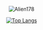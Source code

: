 <div align="cener">
<div align="center">

![Alien178](https://github-readme-stats.vercel.app/api?username=Alien178&count_private=true&show_icons=true&hide_border=0&theme=synthwave&hide=contribs,issues,prs&show_icons=1)

[![Top Langs](https://github-readme-stats.vercel.app/api/top-langs/?username=Alien178&layout=compact)](https://github.com/Alien178/github-readme-stats)


</div>
</div>
